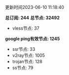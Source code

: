 更新时间2023-06-10 11:18:40

**总订阅: 244**
**总节点: 32492**
- vless节点: 37

**google ping有效节点: 1245**
- ssr节点: 33
- v2ray节点: 1005
- trojan节点: 128
- ss节点: 79

